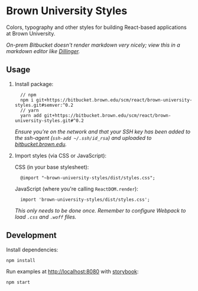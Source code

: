 # Brown University Styles

Colors, typography and other styles for building React-based applications at Brown University.

_On-prem Bitbucket doesn't render markdown very nicely; view this in a markdown editor like [Dillinger](https://dillinger.io/)._

## Usage

1. Install package:

   ```
     // npm
     npm i git+https://bitbucket.brown.edu/scm/react/brown-university-styles.git#semver:^0.2
     // yarn
     yarn add git+https://bitbucket.brown.edu/scm/react/brown-university-styles.git#^0.2
   ```

   _Ensure you're on the network and that your SSH key has been added to the ssh-agent (`ssh-add ~/.ssh/id_rsa`) and uploaded to [bitbucket.brown.edu](https://bitbucket.brown.edu/plugins/servlet/ssh/account/keys)._

2. Import styles (via CSS or JavaScript):

   CSS (in your base stylesheet):

   ```
     @import "~brown-university-styles/dist/styles.css";
   ```

   JavaScript (where you're calling `ReactDOM.render`):

   ```
     import 'brown-university-styles/dist/styles.css';
   ```

   _This only needs to be done once. Remember to configure Webpack to load `.css` and `.woff` files._

## Development

Install dependencies:

```sh
npm install
```

Run examples at [http://localhost:8080](http://localhost:8080/) with [storybook](https://storybook.js.org/):

```sh
npm start
```
